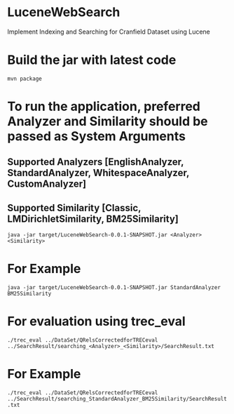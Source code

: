 # LuceneWebSearch
Implement Indexing and Searching for Cranfield Dataset using Lucene

# Build the jar with latest code
```mvn package```

# To run the application, preferred Analyzer and Similarity should be passed as System Arguments
## Supported Analyzers [EnglishAnalyzer, StandardAnalyzer, WhitespaceAnalyzer, CustomAnalyzer]
## Supported Similarity [Classic, LMDirichletSimilarity, BM25Similarity]
```java -jar target/LuceneWebSearch-0.0.1-SNAPSHOT.jar <Analyzer> <Similarity>```
# For Example
```java -jar target/LuceneWebSearch-0.0.1-SNAPSHOT.jar StandardAnalyzer BM25Similarity```

# For evaluation using trec_eval
```./trec_eval ../DataSet/QRelsCorrectedforTRECeval ../SearchResult/searching_<Analyzer>_<Similarity>/SearchResult.txt```
# For Example
```./trec_eval ../DataSet/QRelsCorrectedforTRECeval ../SearchResult/searching_StandardAnalyzer_BM25Similarity/SearchResult.txt```
